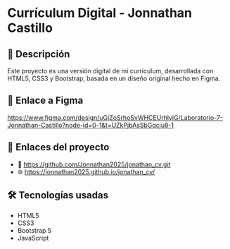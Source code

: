 # Currículum Digital - Jonnathan Castillo

## 💼 Descripción
Este proyecto es una versión digital de mi currículum, desarrollada con HTML5, CSS3 y Bootstrap, basada en un diseño original hecho en Figma.

## 🎨 Enlace a Figma
https://www.figma.com/design/uGjZoSrhoSvWHCEUrhlyiG/Laboratorio-7-Jonnathan-Castillo?node-id=0-1&t=UZkPjbAsSbGqcju8-1

## 🚀 Enlaces del proyecto

- 🔗 https://github.com/Jonnathan2025/jonathan_cv.git
- 🌐 https://jonnathan2025.github.io/jonathan_cv/

## 🛠️ Tecnologías usadas
- HTML5
- CSS3
- Bootstrap 5
- JavaScript
